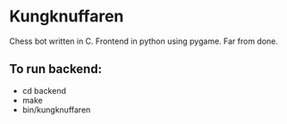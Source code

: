 # Kungknuffaren

Chess bot written in C. Frontend in python using pygame. Far from done.

## To run backend:
- cd backend
- make
- bin/kungknuffaren